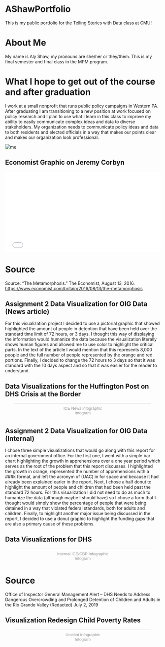 # AShawPortfolio

This is my public portfolio for the Telling Stories with Data class at CMU! 

# About Me
My name is Aly Shaw, my pronouns are she/her or they/them. This is my final semester and final class in the MPM program. 

# What I hope to get out of the course and after graduation
I work at a small nonprofit that runs public policy campaigns in Western PA. After graduating I am transitioning to a new position at work focused on policy research and I plan to use what I learn in this class to improve my ability to easily communicate complex ideas and data to diverse stakeholders. My organization needs to communicate policy ideas and data to both residents and elected officials in a way that makes our points clear and makes our organization look professional.  

![me](https://pbs.twimg.com/profile_images/459026952683143168/UCP_fr_Z_400x400.png)


## Economist Graphic on Jeremy Corbyn

<iframe title="Average Likes Per Post in 2016" aria-label="Bar Chart" id="datawrapper-chart-Qdrjo" src="//datawrapper.dwcdn.net/Qdrjo/1/" scrolling="no" frameborder="0" style="width: 0; min-width: 100% !important; border: none;" height="260"></iframe><script type="text/javascript">!function(){"use strict";window.addEventListener("message",function(a){if(void 0!==a.data["datawrapper-height"])for(var e in a.data["datawrapper-height"]){var t=document.getElementById("datawrapper-chart-"+e)||document.querySelector("iframe[src*='"+e+"']");t&&(t.style.height=a.data["datawrapper-height"][e]+"px")}})}();</script>

# Source
Source: “The Metamorphosis.” The Economist, August 13, 2016. https://www.economist.com/britain/2016/08/13/the-metamorphosis


## Assignment 2 Data Visualization for OIG Data (News article)

For this visualization project I decided to use a pictorial graphic that showed highlighted the amount of people in detention that have been held over the standard time limit of 72 hours, or 3 days. I thought this way of displaying the information would humanize the data because the visualization literally shows human figures and allowed me to use color to highlight the critical parts. In the text of the article I would mention that this represents 8,000 people and the full number of people represented by the orange and red portions. Finally, I decided to change the 72 hours to 3 days so that it was standard with the 10 days aspect and so that it was easier for the reader to understand. 

## Data Visualizations for the Huffington Post on DHS Crisis at the Border

<div class="infogram-embed" data-id="491a5e7b-c792-4a6c-aadf-71cb9178459d" data-type="interactive" data-title="ICE News infographic"></div><script>!function(e,t,s,i){var n="InfogramEmbeds",o=e.getElementsByTagName("script")[0],d=/^http:/.test(e.location)?"http:":"https:";if(/^\/{2}/.test(i)&&(i=d+i),window[n]&&window[n].initialized)window[n].process&&window[n].process();else if(!e.getElementById(s)){var r=e.createElement("script");r.async=1,r.id=s,r.src=i,o.parentNode.insertBefore(r,o)}}(document,0,"infogram-async","https://e.infogram.com/js/dist/embed-loader-min.js");</script><div style="padding:8px 0;font-family:Arial!important;font-size:13px!important;line-height:15px!important;text-align:center;border-top:1px solid #dadada;margin:0 30px"><a href="https://infogram.com/491a5e7b-c792-4a6c-aadf-71cb9178459d" style="color:#989898!important;text-decoration:none!important;" target="_blank">ICE News infographic</a><br><a href="https://infogram.com" style="color:#989898!important;text-decoration:none!important;" target="_blank" rel="nofollow">Infogram</a></div>

## Assignment 2 Data Visualization for OIG Data (Internal)

I chose three simple visualizations that would go along with this report for an internal government office. For the first one, I went with a simple bar chart highlighting the growth in apprehensions over a one year period which serves as the root of the problem that this report discusses. I highlighted the growth in orange, represented the number of apprehensions with a ###k format, and left the acronym of (UAC) in for space and because it had already been explained earler in the report. Next, I chose a half donut to highlight the amount of people and children that had been held past the standard 72 hours. For this visualization I did not need to do as much to humanize the data (although maybe I should have) so I chose a form that I thought would simply show the percentage of people that were being detained in a way that violated federal standards, both for adults and children. Finally, to highlight another major issue being discussed in the report, I decided to use a donut graphic to highlight the funding gaps that are also a primary cause of these problems. 

## Data Visualizations for DHS 

<div class="infogram-embed" data-id="c2358464-5800-4c11-ae5c-10f6920acbaa" data-type="interactive" data-title="Internal ICE/CBP Infographic"></div><script>!function(e,t,s,i){var n="InfogramEmbeds",o=e.getElementsByTagName("script")[0],d=/^http:/.test(e.location)?"http:":"https:";if(/^\/{2}/.test(i)&&(i=d+i),window[n]&&window[n].initialized)window[n].process&&window[n].process();else if(!e.getElementById(s)){var r=e.createElement("script");r.async=1,r.id=s,r.src=i,o.parentNode.insertBefore(r,o)}}(document,0,"infogram-async","https://e.infogram.com/js/dist/embed-loader-min.js");</script><div style="padding:8px 0;font-family:Arial!important;font-size:13px!important;line-height:15px!important;text-align:center;border-top:1px solid #dadada;margin:0 30px"><a href="https://infogram.com/c2358464-5800-4c11-ae5c-10f6920acbaa" style="color:#989898!important;text-decoration:none!important;" target="_blank">Internal ICE/CBP Infographic</a><br><a href="https://infogram.com" style="color:#989898!important;text-decoration:none!important;" target="_blank" rel="nofollow">Infogram</a></div>

# Source
Office of Inspector General Management Alert – DHS Needs to Address Dangerous Overcrowding and Prolonged Detention of Children and Adults in the Rio Grande Valley (Redacted) July 2, 2019

## Visualization Redesign Child Poverty Rates

<div class="infogram-embed" data-id="bab46ae9-9271-4be5-b489-ba738ba21e8b" data-type="interactive" data-title="Untitled infographic"></div><script>!function(e,t,s,i){var n="InfogramEmbeds",o=e.getElementsByTagName("script")[0],d=/^http:/.test(e.location)?"http:":"https:";if(/^\/{2}/.test(i)&&(i=d+i),window[n]&&window[n].initialized)window[n].process&&window[n].process();else if(!e.getElementById(s)){var r=e.createElement("script");r.async=1,r.id=s,r.src=i,o.parentNode.insertBefore(r,o)}}(document,0,"infogram-async","https://e.infogram.com/js/dist/embed-loader-min.js");</script><div style="padding:8px 0;font-family:Arial!important;font-size:13px!important;line-height:15px!important;text-align:center;border-top:1px solid #dadada;margin:0 30px"><a href="https://infogram.com/bab46ae9-9271-4be5-b489-ba738ba21e8b" style="color:#989898!important;text-decoration:none!important;" target="_blank">Untitled infographic</a><br><a href="https://infogram.com" style="color:#989898!important;text-decoration:none!important;" target="_blank" rel="nofollow">Infogram</a></div>

